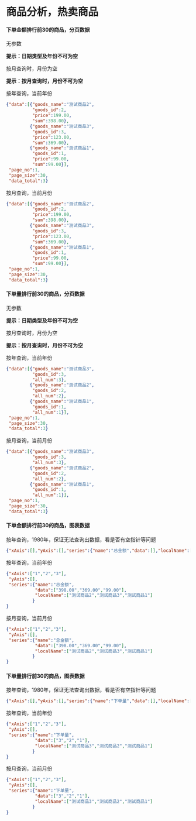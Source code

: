 # 商品分析，热卖商品

#### 下单金额排行前30的商品，分页数据

无参数

**提示：日期类型及年份不可为空**

按月查询时，月份为空

**提示：按月查询时，月份不可为空**

按年查询，当前年份

```json
{"data":[{"goods_name":"测试商品2",
          "goods_id":2,
          "price":199.00,
          "sum":398.00},
         {"goods_name":"测试商品3",
          "goods_id":3,
          "price":123.00,
          "sum":369.00},
         {"goods_name":"测试商品1",
          "goods_id":1,
          "price":99.00,
          "sum":99.00}],
 "page_no":1,
 "page_size":30,
 "data_total":3}
```

按月查询，当前月份

```json
{"data":[{"goods_name":"测试商品2",
          "goods_id":2,
          "price":199.00,
          "sum":398.00},
         {"goods_name":"测试商品3",
          "goods_id":3,
          "price":123.00,
          "sum":369.00},
         {"goods_name":"测试商品1",
          "goods_id":1,
          "price":99.00,
          "sum":99.00}],
 "page_no":1,
 "page_size":30,
 "data_total":3}
```



#### 下单量排行前30的商品，分页数据

无参数

**提示：日期类型及年份不可为空**

按月查询时，月份为空

**提示：按月查询时，月份不可为空**

按年查询，当前年份

```json
{"data":[{"goods_name":"测试商品3",
          "goods_id":3,
          "all_num":3},
         {"goods_name":"测试商品2",
          "goods_id":2,
          "all_num":2},
         {"goods_name":"测试商品1",
          "goods_id":1,
          "all_num":1}],
 "page_no":1,
 "page_size":30,
 "data_total":3}
```

按月查询，当前月份

```json
{"data":[{"goods_name":"测试商品3",
          "goods_id":3,
          "all_num":3},
         {"goods_name":"测试商品2",
          "goods_id":2,
          "all_num":2},
         {"goods_name":"测试商品1",
          "goods_id":1,
          "all_num":1}],
 "page_no":1,
 "page_size":30,
 "data_total":3}
```

#### 下单金额排行前30的商品，图表数据

按年查询，1980年，保证无法查询出数据，看是否有空指针等问题

```json
{"xAxis":[],"yAxis":[],"series":{"name":"总金额","data":[],"localName":[]}}
```

按年查询，当前年份

```json
{"xAxis":["1","2","3"],
 "yAxis":[],
 "series":{"name":"总金额",
           "data":["398.00","369.00","99.00"],
           "localName":["测试商品2","测试商品3","测试商品1"]
          }
}
```

按月查询，当前月份

```json
{"xAxis":["1","2","3"],
 "yAxis":[],
 "series":{"name":"总金额",
           "data":["398.00","369.00","99.00"],
           "localName":["测试商品2","测试商品3","测试商品1"]
          }
}
```

#### 下单量排行前30的商品，图表数据

按年查询，1980年，保证无法查询出数据，看是否有空指针等问题

```json
{"xAxis":[],"yAxis":[],"series":{"name":"下单量","data":[],"localName":[]}}
```

按年查询，当前年份

```json
{"xAxis":["1","2","3"],
 "yAxis":[],
 "series":{"name":"下单量",
           "data":["3","2","1"],
           "localName":["测试商品3","测试商品2","测试商品1"]
          }
}
```

按月查询，当前月份

```json
{"xAxis":["1","2","3"],
 "yAxis":[],
 "series":{"name":"下单量",
           "data":["3","2","1"],
           "localName":["测试商品3","测试商品2","测试商品1"]
          }
}
```

